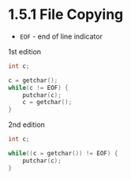 # 1.5.1 File Copying

- `EOF` - end of line indicator

1st edition

```c
int c;

c = getchar();
while(c != EOF) {
    putchar(c);
    c = getchar();
}
```

2nd edition
```c
int c;

while((c = getchar()) != EOF) {
    putchar(c);
}
```

